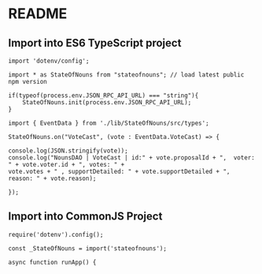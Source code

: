 # README 

## Import into ES6 TypeScript project

    import 'dotenv/config';
    
    import * as StateOfNouns from "stateofnouns"; // load latest public npm version

    if(typeof(process.env.JSON_RPC_API_URL) === "string"){
        StateOfNouns.init(process.env.JSON_RPC_API_URL);
    }

    import { EventData } from './lib/StateOfNouns/src/types';

    StateOfNouns.on("VoteCast", (vote : EventData.VoteCast) => {

    console.log(JSON.stringify(vote));
    console.log("NounsDAO | VoteCast | id:" + vote.proposalId + ",  voter: " + vote.voter.id + ", votes: " +
    vote.votes + " , supportDetailed: " + vote.supportDetailed + ", reason: " + vote.reason);

    });



## Import into CommonJS Project

    require('dotenv').config();

    const _StateOfNouns = import('stateofnouns');

    async function runApp() {